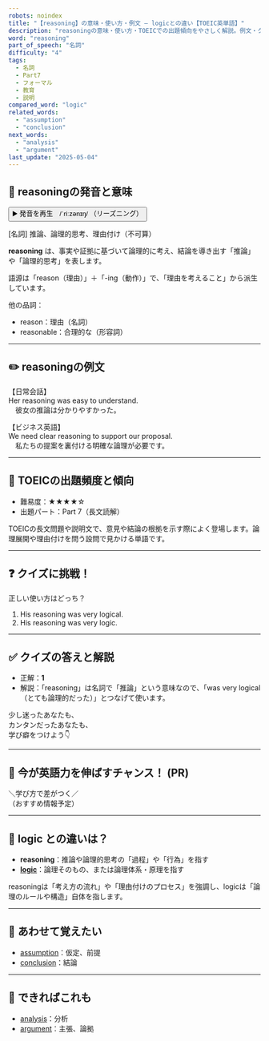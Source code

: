 ```yaml
---
robots: noindex
title: "【reasoning】の意味・使い方・例文 ― logicとの違い【TOEIC英単語】"
description: "reasoningの意味・使い方・TOEICでの出題傾向をやさしく解説。例文・クイズ付きでlogicとの違いもわかりやすく学べます。"
word: "reasoning"
part_of_speech: "名詞"
difficulty: "4"
tags:
  - 名詞
  - Part7
  - フォーマル
  - 教育
  - 説明
compared_word: "logic"
related_words:
  - "assumption"
  - "conclusion"
next_words:
  - "analysis"
  - "argument"
last_update: "2025-05-04"
---
```


## 🔰 reasoningの発音と意味

<button class="play-audio" onclick="playTTS('reasoning')">
  <span class="play-audio-main">
    ▶️ 発音を再生　/ˈriːzənɪŋ/
  </span>
  <span class="play-audio-sub">
    （リーズニング）
  </span>
</button>

[名詞] 推論、論理的思考、理由付け（不可算）

**reasoning** は、事実や証拠に基づいて論理的に考え、結論を導き出す「推論」や「論理的思考」を表します。

語源は「reason（理由）」＋「-ing（動作）」で、「理由を考えること」から派生しています。

他の品詞：  
- reason：理由（名詞）
- reasonable：合理的な（形容詞）

---

## ✏️ reasoningの例文

【日常会話】  
Her reasoning was easy to understand.  
　彼女の推論は分かりやすかった。

【ビジネス英語】  
We need clear reasoning to support our proposal.  
　私たちの提案を裏付ける明確な論理が必要です。

---

## 🎯 TOEICの出題頻度と傾向

- 難易度：★★★★☆
- 出題パート：Part 7（長文読解）

TOEICの長文問題や説明文で、意見や結論の根拠を示す際によく登場します。論理展開や理由付けを問う設問で見かける単語です。

---

## ❓ クイズに挑戦！

正しい使い方はどっち？

1. His reasoning was very logical.  
2. His reasoning was very logic.

---

## ✅ クイズの答えと解説

- 正解：**1**
- 解説：「reasoning」は名詞で「推論」という意味なので、「was very logical（とても論理的だった）」とつなげて使います。

少し迷ったあなたも、  
カンタンだったあなたも、  
学び癖をつけよう👇️

---

## 🚀 今が英語力を伸ばすチャンス！ (PR)

<div class="info-center">
＼学び方で差がつく／<br>  
（おすすめ情報予定）
</div>

---

## 🤔  logic との違いは？

- **reasoning**：推論や論理的思考の「過程」や「行為」を指す
- **[logic](/word/logic/)**：論理そのもの、または論理体系・原理を指す

reasoningは「考え方の流れ」や「理由付けのプロセス」を強調し、logicは「論理のルールや構造」自体を指します。

---

## 🧩 あわせて覚えたい

- [assumption](/word/assumption/)：仮定、前提
- [conclusion](/word/conclusion/)：結論

---

## 📖 できればこれも

- [analysis](/word/analysis/)：分析
- [argument](/word/argument/)：主張、論拠

<!-- cvid: aid28_bid15 -->

